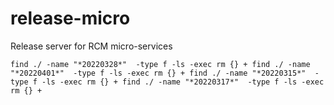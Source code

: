 # release-micro
Release server for RCM micro-services

`
find ./ -name "*20220328*"  -type f -ls -exec rm {} +
find ./ -name "*20220401*"  -type f -ls -exec rm {} +
find ./ -name "*20220315*"  -type f -ls -exec rm {} +
find ./ -name "*20220317*"  -type f -ls -exec rm {} +
`